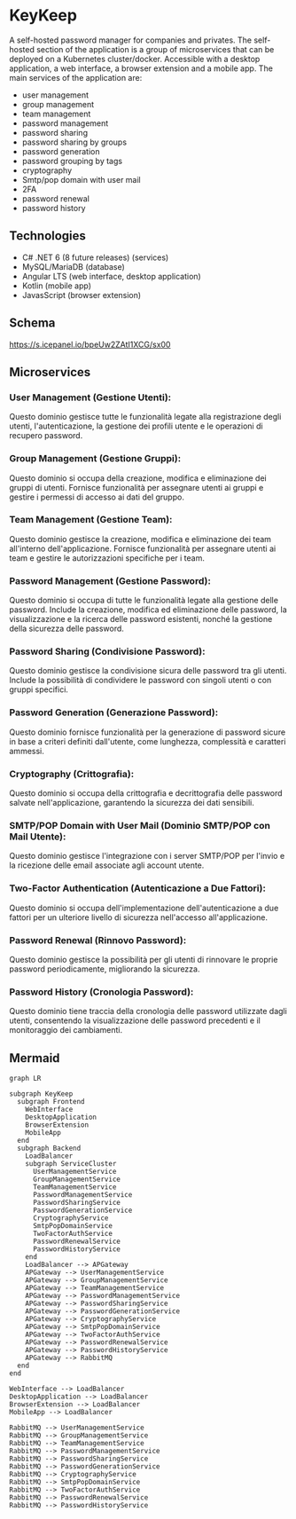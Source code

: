 # KeyKeep
A self-hosted password manager for companies and privates.
The self-hosted section of the application is a group of microservices that can be deployed on a Kubernetes cluster/docker.
Accessible with a desktop application, a web interface, a browser extension and a mobile app.
The main services of the application are:
- user management
- group management
- team management
- password management
- password sharing
- password sharing by groups
- password generation
- password grouping by tags
- cryptography
- Smtp/pop domain with user mail 
- 2FA
- password renewal
- password history

## Technologies
- C# .NET 6 (8 future releases) (services)
- MySQL/MariaDB (database)
- Angular LTS (web interface, desktop application)
- Kotlin (mobile app)
- JavasScript (browser extension)
  

## Schema 
https://s.icepanel.io/bpeUw2ZAtI1XCG/sx00


## Microservices
### User Management (Gestione Utenti): 
Questo dominio gestisce tutte le funzionalità legate alla registrazione degli utenti, l'autenticazione, la gestione dei profili utente e le operazioni di recupero password.

### Group Management (Gestione Gruppi): 
Questo dominio si occupa della creazione, modifica e eliminazione dei gruppi di utenti. Fornisce funzionalità per assegnare utenti ai gruppi e gestire i permessi di accesso ai dati del gruppo.

### Team Management (Gestione Team):
 Questo dominio gestisce la creazione, modifica e eliminazione dei team all'interno dell'applicazione. Fornisce funzionalità per assegnare utenti ai team e gestire le autorizzazioni specifiche per i team.

### Password Management (Gestione Password): 
Questo dominio si occupa di tutte le funzionalità legate alla gestione delle password. Include la creazione, modifica ed eliminazione delle password, la visualizzazione e la ricerca delle password esistenti, nonché la gestione della sicurezza delle password.

### Password Sharing (Condivisione Password): 
Questo dominio gestisce la condivisione sicura delle password tra gli utenti. Include la possibilità di condividere le password con singoli utenti o con gruppi specifici.

### Password Generation (Generazione Password): 
Questo dominio fornisce funzionalità per la generazione di password sicure in base a criteri definiti dall'utente, come lunghezza, complessità e caratteri ammessi.

### Cryptography (Crittografia): 
Questo dominio si occupa della crittografia e decrittografia delle password salvate nell'applicazione, garantendo la sicurezza dei dati sensibili.

### SMTP/POP Domain with User Mail (Dominio SMTP/POP con Mail Utente): 
Questo dominio gestisce l'integrazione con i server SMTP/POP per l'invio e la ricezione delle email associate agli account utente.

### Two-Factor Authentication (Autenticazione a Due Fattori):
 Questo dominio si occupa dell'implementazione dell'autenticazione a due fattori per un ulteriore livello di sicurezza nell'accesso all'applicazione.

### Password Renewal (Rinnovo Password): 
Questo dominio gestisce la possibilità per gli utenti di rinnovare le proprie password periodicamente, migliorando la sicurezza.

### Password History (Cronologia Password): 
Questo dominio tiene traccia della cronologia delle password utilizzate dagli utenti, consentendo la visualizzazione delle password precedenti e il monitoraggio dei cambiamenti.

## Mermaid
``` mermaid
graph LR

subgraph KeyKeep
  subgraph Frontend
    WebInterface
    DesktopApplication
    BrowserExtension
    MobileApp
  end
  subgraph Backend
    LoadBalancer
    subgraph ServiceCluster
      UserManagementService
      GroupManagementService
      TeamManagementService
      PasswordManagementService
      PasswordSharingService
      PasswordGenerationService
      CryptographyService
      SmtpPopDomainService
      TwoFactorAuthService
      PasswordRenewalService
      PasswordHistoryService
    end
    LoadBalancer --> APGateway
    APGateway --> UserManagementService
    APGateway --> GroupManagementService
    APGateway --> TeamManagementService
    APGateway --> PasswordManagementService
    APGateway --> PasswordSharingService
    APGateway --> PasswordGenerationService
    APGateway --> CryptographyService
    APGateway --> SmtpPopDomainService
    APGateway --> TwoFactorAuthService
    APGateway --> PasswordRenewalService
    APGateway --> PasswordHistoryService
    APGateway --> RabbitMQ
  end
end

WebInterface --> LoadBalancer
DesktopApplication --> LoadBalancer
BrowserExtension --> LoadBalancer
MobileApp --> LoadBalancer

RabbitMQ --> UserManagementService
RabbitMQ --> GroupManagementService
RabbitMQ --> TeamManagementService
RabbitMQ --> PasswordManagementService
RabbitMQ --> PasswordSharingService
RabbitMQ --> PasswordGenerationService
RabbitMQ --> CryptographyService
RabbitMQ --> SmtpPopDomainService
RabbitMQ --> TwoFactorAuthService
RabbitMQ --> PasswordRenewalService
RabbitMQ --> PasswordHistoryService

```
